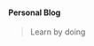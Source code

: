 #### Personal Blog

> Learn by doing

<!-- ![](http://o7xf9itak.bkt.clouddn.com/kingzezblog.png) -->
